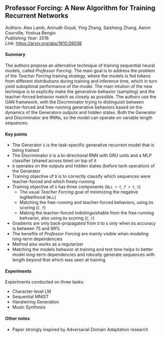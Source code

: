 ## Professor Forcing: A New Algorithm for Training Recurrent Networks
_Authors:_ Alex Lamb, Anirudh Goyal, Ying Zhang, Saizheng Zhang, Aaron Courville, Yoshua Bengio    
_Publishing Year:_ 2016    
_Link:_ https://arxiv.org/abs/1610.09038    

#### Summary
The authors propose an alternative technique of training sequential neural models, called _Professor Forcing_. The main goal is to address the problem of the _Teacher Forcing_ training strategy, where the models is fed tokens from different distributions during training and inference time, which in turn yield suboptimal performance of the model. The main intution of the new technique is to explicitly make the generative-behavior (sampling) and the teacher-forced behavior match as closely as possible. The authors use the GAN framework, with the Discriminator trying to distinguish between teacher-forced and free-running generative behaviors based on the dynamics of the Generators outputs and hidden states. Both the Generator and Discriminator are RNNs, so the model can operate on variable length sequences.

#### Key points
- The Generator `G` is the task-specific generative recurrent model that is being trained
- The Discriminator `D` is a bi-directional RNN with GRU units and a MLP classifier (shared across time) on top of it 
- `D` operates on the outputs and hidden states (before tanh operation) of the Generator
- Training objective of `D` is to correctly classify which sequences were teacher-forced and which freely-running
- Training objective of `G` has three components (`NLL + C_f + C_t`)
  - The usual _Teacher Forcing_ goal of minimizing the negative loglikelihood (`NLL`)
  - Matching the free-running and teacher-forced behaviors, using `D`s scoring (`C_f`)
  - Making the teacher-forced indistinguishable from the free-running behvarior, also using `D`s scoring (`C_t`)
- Gradients are only back-propagated from `D` to `G` only when `D`s accuracy is between 75 and 99%
- The benefits of _Professor Forcing_ are mainly visible when modeling long-term dependencies
- Method also works as a regularizer
- Matching the models behavior at training and test time helps to better model long-term dependencies and robustly generate sequences with length beyond that which was seen at training

#### Experiments
Experiments conducted on three tasks:
- Character-level LM
- Sequential MNIST
- Handwiring Generation 
- Music Synthesis

#### Other notes
- Paper strongly inspired by Adversarial Domain Adaptation research

